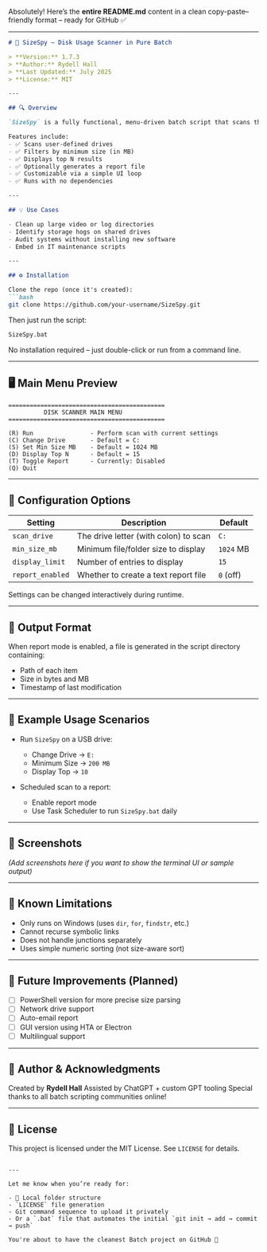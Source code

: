 Absolutely! Here’s the **entire README.md** content in a clean copy-paste–friendly format – ready for GitHub ✅

---

````markdown
# 📂 SizeSpy – Disk Usage Scanner in Pure Batch

> **Version:** 1.7.3  
> **Author:** Rydell Hall  
> **Last Updated:** July 2025  
> **License:** MIT

---

## 🔍 Overview

`SizeSpy` is a fully functional, menu-driven batch script that scans the disk for the largest files and folders. It's designed for Windows users who want insights into disk usage using **only native tools** – no PowerShell, no third-party apps.

Features include:
- ✅ Scans user-defined drives
- ✅ Filters by minimum size (in MB)
- ✅ Displays top N results
- ✅ Optionally generates a report file
- ✅ Customizable via a simple UI loop
- ✅ Runs with no dependencies

---

## 💡 Use Cases

- Clean up large video or log directories  
- Identify storage hogs on shared drives  
- Audit systems without installing new software  
- Embed in IT maintenance scripts

---

## ⚙️ Installation

Clone the repo (once it's created):
```bash
git clone https://github.com/your-username/SizeSpy.git
````

Then just run the script:

```bash
SizeSpy.bat
```

No installation required – just double-click or run from a command line.

---

## 🖥️ Main Menu Preview

```
============================================
          DISK SCANNER MAIN MENU
============================================

(R) Run                - Perform scan with current settings
(C) Change Drive       - Default = C:
(S) Set Min Size MB    - Default = 1024 MB
(D) Display Top N      - Default = 15
(T) Toggle Report      - Currently: Disabled
(Q) Quit
```

---

## 🔧 Configuration Options

| Setting          | Description                           | Default   |
| ---------------- | ------------------------------------- | --------- |
| `scan_drive`     | The drive letter (with colon) to scan | `C:`      |
| `min_size_mb`    | Minimum file/folder size to display   | `1024` MB |
| `display_limit`  | Number of entries to display          | `15`      |
| `report_enabled` | Whether to create a text report file  | `0` (off) |

Settings can be changed interactively during runtime.

---

## 📁 Output Format

When report mode is enabled, a file is generated in the script directory containing:

* Path of each item
* Size in bytes and MB
* Timestamp of last modification

---

## 🧪 Example Usage Scenarios

* Run `SizeSpy` on a USB drive:

  * Change Drive → `E:`
  * Minimum Size → `200 MB`
  * Display Top → `10`

* Scheduled scan to a report:

  * Enable report mode
  * Use Task Scheduler to run `SizeSpy.bat` daily

---

## 📸 Screenshots

*(Add screenshots here if you want to show the terminal UI or sample output)*

---

## 🚧 Known Limitations

* Only runs on Windows (uses `dir`, `for`, `findstr`, etc.)
* Cannot recurse symbolic links
* Does not handle junctions separately
* Uses simple numeric sorting (not size-aware sort)

---

## 🚀 Future Improvements (Planned)

* [ ] PowerShell version for more precise size parsing
* [ ] Network drive support
* [ ] Auto-email report
* [ ] GUI version using HTA or Electron
* [ ] Multilingual support

---

## 🧠 Author & Acknowledgments

Created by **Rydell Hall**
Assisted by ChatGPT + custom GPT tooling
Special thanks to all batch scripting communities online!

---

## 📝 License

This project is licensed under the MIT License. See `LICENSE` for details.

```

---

Let me know when you’re ready for:

- 📁 Local folder structure
- `LICENSE` file generation
- Git command sequence to upload it privately  
- Or a `.bat` file that automates the initial `git init → add → commit → push`

You're about to have the cleanest Batch project on GitHub 🚀
```
